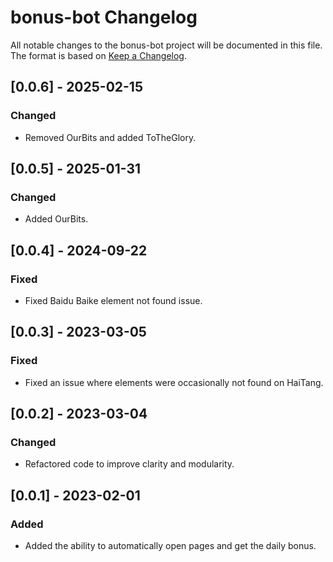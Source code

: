 # bonus-bot Changelog

All notable changes to the bonus-bot project will be documented in this file. The format is based
on [Keep a Changelog](https://keepachangelog.com/en/1.0.0/).

## [0.0.6] - 2025-02-15

### Changed

- Removed OurBits and added ToTheGlory.

## [0.0.5] - 2025-01-31

### Changed

- Added OurBits.

## [0.0.4] - 2024-09-22

### Fixed

- Fixed Baidu Baike element not found issue.

## [0.0.3] - 2023-03-05

### Fixed

- Fixed an issue where elements were occasionally not found on HaiTang.

## [0.0.2] - 2023-03-04

### Changed

- Refactored code to improve clarity and modularity.

## [0.0.1] - 2023-02-01

### Added

- Added the ability to automatically open pages and get the daily bonus.